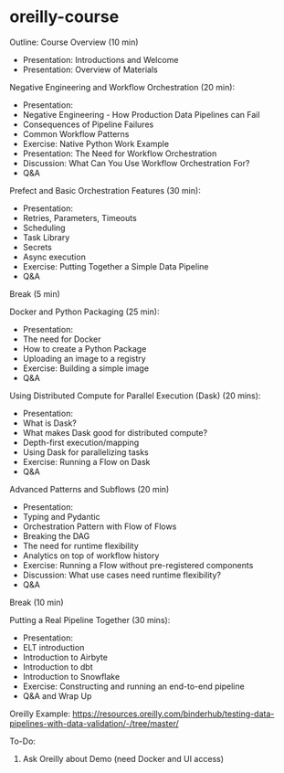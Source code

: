 # oreilly-course

Outline:
Course Overview (10 min)
* Presentation: Introductions and Welcome
* Presentation: Overview of Materials

Negative Engineering and Workflow Orchestration (20 min): 
* Presentation: 
* Negative Engineering - How Production Data Pipelines can Fail
* Consequences of Pipeline Failures
* Common Workflow Patterns
* Exercise: Native Python Work Example
* Presentation: The Need for Workflow Orchestration
* Discussion: What Can You Use Workflow Orchestration For?
* Q&A

Prefect and Basic Orchestration Features (30 min): 
* Presentation: 
* Retries, Parameters, Timeouts
* Scheduling
* Task Library
* Secrets
* Async execution
* Exercise: Putting Together a Simple Data Pipeline
* Q&A

Break (5 min)

Docker and Python Packaging (25 min):
* Presentation: 
* The need for Docker
* How to create a Python Package
* Uploading an image to a registry
* Exercise: Building a simple image
* Q&A



Using Distributed Compute for Parallel Execution (Dask) (20 mins):
* Presentation: 
* What is Dask?
* What makes Dask good for distributed compute?
* Depth-first execution/mapping
* Using Dask for parallelizing tasks
* Exercise: Running a Flow on Dask 
* Q&A

Advanced Patterns and Subflows (20 min)
* Presentation: 
* Typing and Pydantic
* Orchestration Pattern with Flow of Flows
* Breaking the DAG
* The need for runtime flexibility
* Analytics on top of workflow history
* Exercise: Running a Flow without pre-registered components
* Discussion: What use cases need runtime flexibility?
* Q&A

Break (10 min)

Putting a Real Pipeline Together (30 mins):
* Presentation: 
* ELT introduction
* Introduction to Airbyte
* Introduction to dbt
* Introduction to Snowflake
* Exercise: Constructing and running an end-to-end pipeline
* Q&A and Wrap Up


Oreilly Example:
https://resources.oreilly.com/binderhub/testing-data-pipelines-with-data-validation/-/tree/master/

To-Do:
1. Ask Oreilly about Demo (need Docker and UI access)
